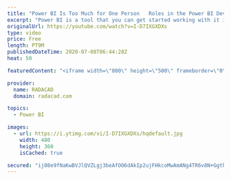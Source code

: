 ```yaml
---
title: "Power BI Is Too Much for One Person   Roles in the Power BI Development"
excerpt: "Power BI is a tool that you can get started working with it in a few hours, but to use it in its full potential, these days, you require to have many skills. The variety of solutions and BI implementations is also dictating to have different roles, positions, jobs in the Power BI development market."
originalUrl: https://youtube.com/watch?v=I-D7IXGXDXs
type: video
price: Free
length: PT9M
publishedDateTime: 2020-07-08T06:44:28Z
heat: 50

featuredContent: "<iframe width=\"800\" height=\"500\" frameborder=\"0\" src=\"https://www.youtube.com/embed/I-D7IXGXDXs\" allow=\"accelerometer; autoplay; encrypted-media; gyroscope; picture-in-picture\" allowfullscreen></iframe>"

provider:
  name: RADACAD
  domain: radacad.com

topics:
  - Power BI

images:
  - url: https://i.ytimg.com/vi/I-D7IXGXDXs/hqdefault.jpg
    width: 480
    height: 360
    isCached: true

secured: "ij08e9fNaKwBVJlQVZLgj3beAfOO6dAkIp2ujFHkcoMwAmANg4TR6v8N+GgthOk9R/RrgHJB42NnSHQi7pXwQKxsHntF86qBOwrldV1lk7lWKIntGEcX2Pc/U36GA4deXWcVaYDcTcXKp566bUDsNzkGwxHgi5WvaVee1zMqI4gSoqHpgfgNoCBW0UyxLWIE6xmZzlU9DOwy9zrlLNQTnNMA42WsJHcIXYUCBY6tsT1TD+eAAngRzYyunsCisCxNIGTzkSjDOGmwnMwB3NUji4n/woIgmURQd6OVsEA4SkA2Nhp7qumCDPmEshDpP4eykiD6YF2lLpG0Jh8JIpF2dv0zl+dDE3tzZ0XDr/jBophwlErp+ALk6BsRnCjOPetphUU+ShdqVV71ujC5/RvaVGFI5JTs6YD1feNvIatVAoc=;PidMTrXb2t4t4/qLl4iAEQ=="
---
```


